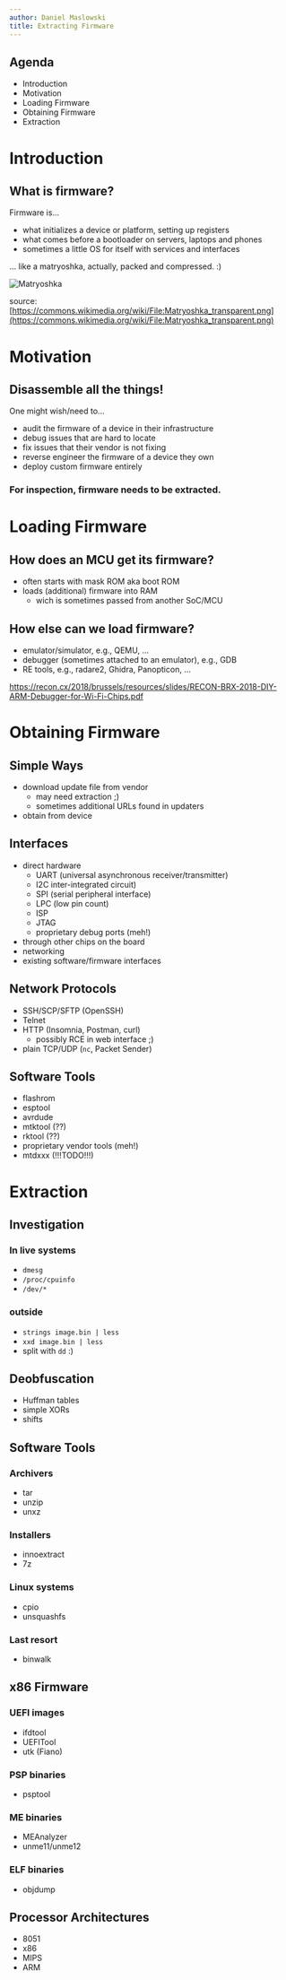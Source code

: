 ```yaml
---
author: Daniel Maslowski
title: Extracting Firmware
---
```


## Agenda

- Introduction
- Motivation
- Loading Firmware
- Obtaining Firmware
- Extraction

# Introduction

## What is firmware?

Firmware is...

* what initializes a device or platform, setting up registers
* what comes before a bootloader on servers, laptops and phones
* sometimes a little OS for itself with services and interfaces

... like a matryoshka, actually, packed and compressed. :)

![Matryoshka](img/matryoshka.png)

source: [https://commons.wikimedia.org/wiki/File:Matryoshka_transparent.png](https://commons.wikimedia.org/wiki/File:Matryoshka_transparent.png)

# Motivation

## Disassemble all the things!

One might wish/need to...

- audit the firmware of a device in their infrastructure
- debug issues that are hard to locate
- fix issues that their vendor is not fixing
- reverse engineer the firmware of a device they own
- deploy custom firmware entirely

### For inspection, firmware needs to be extracted.

# Loading Firmware

## How does an MCU get its firmware?

- often starts with mask ROM aka boot ROM
- loads (additional) firmware into RAM
    * wich is sometimes passed from another SoC/MCU

## How else can we load firmware?

- emulator/simulator, e.g., QEMU, ...
- debugger (sometimes attached to an emulator), e.g., GDB
- RE tools, e.g., radare2, Ghidra, Panopticon, ...

https://recon.cx/2018/brussels/resources/slides/RECON-BRX-2018-DIY-ARM-Debugger-for-Wi-Fi-Chips.pdf

# Obtaining Firmware

## Simple Ways

- download update file from vendor
    * may need extraction ;)
    * sometimes additional URLs found in updaters
- obtain from device

## Interfaces

- direct hardware
    * UART (universal asynchronous receiver/transmitter)
    * I2C inter-integrated circuit)
    * SPI (serial peripheral interface)
    * LPC (low pin count)
    * ISP
    * JTAG
    * proprietary debug ports (meh!)
- through other chips on the board
- networking
- existing software/firmware interfaces

## Network Protocols

- SSH/SCP/SFTP (OpenSSH)
- Telnet
- HTTP (Insomnia, Postman, curl)
    * possibly RCE in web interface ;)
- plain TCP/UDP (`nc`, Packet Sender)

## Software Tools

- flashrom
- esptool
- avrdude
- mtktool (??)
- rktool (??)
- proprietary vendor tools (meh!)
- mtdxxx (!!!TODO!!!)

# Extraction

## Investigation

### In live systems

- `dmesg`
- `/proc/cpuinfo`
- `/dev/*`

### outside

- `strings image.bin | less`
- `xxd image.bin | less`
- split with `dd` :)

## Deobfuscation

- Huffman tables
- simple XORs
- shifts

## Software Tools

### Archivers

- tar
- unzip
- unxz

### Installers

- innoextract
- 7z

### Linux systems

- cpio
- unsquashfs

### Last resort

- binwalk

## x86 Firmware

### UEFI images

- ifdtool
- UEFITool
- utk (Fiano)

### PSP binaries

- psptool

### ME binaries

- MEAnalyzer
- unme11/unme12

### ELF binaries

- objdump

## Processor Architectures

- 8051
- x86
- MIPS
- ARM
